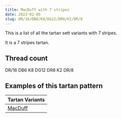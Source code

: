 ```yaml
---
title: MacDuff with 7 stripes
date: 2023-02-05
slug: DR/16/DB6/K8/DG12/DR8/K2/DR/8
---
```

This is a list of all the tartan sett variants with 7 stripes.

It is a 7 stripes tartan.


## Thread count
DR/16 DB6 K8 DG12 DR8 K2 DR/8

## Examples of this tartan pattern

| Tartan Variants |
|---------------|
| [MacDuff](/variants/dr/16/db6/k8/dg12/dr8/k2/dr/8-db000052-dg11450d-draa0000-k000000)||
